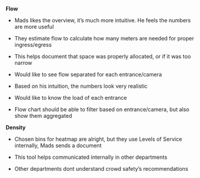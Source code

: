 **Flow**

- Mads likes the overview, it’s much more intuitive. He feels the numbers are more useful
- They estimate flow to calculate how many meters are needed for proper ingress/egress
- This helps document that space was properly allocated, or if it was too narrow
- Would like to see flow separated for each entrance/camera
- Based on his intuition, the numbers look very realistic

- Would like to know the load of each entrance
- Flow chart should be able to filter based on entrance/camera, but also show them aggregated

**Density**

- Chosen bins for heatmap are alright, but they use Levels of Service internally, Mads sends a document

- This tool helps communicated internally in other departments
- Other departments dont understand crowd safety’s recommendations
